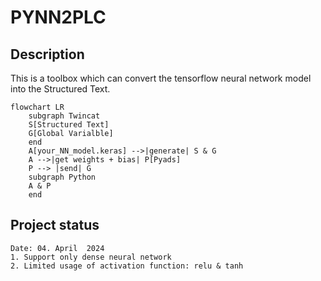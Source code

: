 # PYNN2PLC
## Description
This is a toolbox which can convert the tensorflow neural network model into the Structured Text.

```mermaid
flowchart LR
    subgraph Twincat
    S[Structured Text]
    G[Global Varialble]
    end
    A[your_NN_model.keras] -->|generate| S & G
    A -->|get weights + bias| P[Pyads]
    P --> |send| G
    subgraph Python
    A & P
    end
```
## Project status
```
Date: 04. April  2024
1. Support only dense neural network
2. Limited usage of activation function: relu & tanh
```

